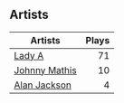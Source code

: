 ## Artists
Artists | Plays 
----- | -----: 
[Lady A](/artists/lady-a-33498) | 71
[Johnny Mathis](/artists/johnny-mathis-14581) | 10
[Alan Jackson](/artists/alan-jackson-69978) | 4

